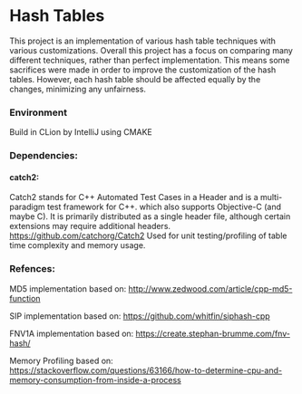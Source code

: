 # Hash Tables
This project is an implementation of various hash table techniques with various customizations. 
Overall this project has a focus on comparing many different techniques, rather than perfect implementation.
This means some sacrifices were made in order to improve the customization of the hash tables. 
However, each hash table should be affected equally by the changes, minimizing any unfairness.

### Environment
Build in CLion by IntelliJ using CMAKE

### Dependencies:
#### catch2:
Catch2 stands for C++ Automated Test Cases in a Header and is a multi-paradigm test framework for C++. which also supports Objective-C (and maybe C). It is primarily distributed as a single header file, although certain extensions may require additional headers.
https://github.com/catchorg/Catch2
Used for unit testing/profiling of table time complexity and memory usage.


### Refences:
MD5 implementation based on: http://www.zedwood.com/article/cpp-md5-function

SIP implementation based on: https://github.com/whitfin/siphash-cpp

FNV1A implementation based on: https://create.stephan-brumme.com/fnv-hash/

Memory Profiling based on: https://stackoverflow.com/questions/63166/how-to-determine-cpu-and-memory-consumption-from-inside-a-process

